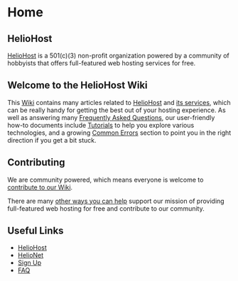 # Home

## HelioHost

[HelioHost](https://heliohost.org/) is a 501(c)(3) non-profit organization powered by a community of hobbyists that offers full-featured web hosting services for free.

## Welcome to the HelioHost Wiki

This [Wiki](https://wiki.helionet.org/) contains many articles related to [HelioHost](hosting/heliohost.md) and [its services](hosting/what-heliohost-offers.md), which can be really handy for getting the best out of your hosting experience. As well as answering many [Frequently Asked Questions](faq.md), our user-friendly how-to documents include [Tutorials](tutorials/README.md) to help you explore various technologies, and a growing [Common Errors](./common-errors/README.md) section to point you in the right direction if you get a bit stuck.

## Contributing

We are community powered, which means everyone is welcome to [contribute to our Wiki](CONTRIBUTING.md).

There are many [other ways you can help](./misc/how-you-can-help.md) support our mission of providing full-featured web hosting for free and contribute to our community.

## Useful Links

* [HelioHost](https://heliohost.org/)
* [HelioNet](https://helionet.org/index/)
* [Sign Up](https://heliohost.org/signup/)
* [FAQ](faq.md)
